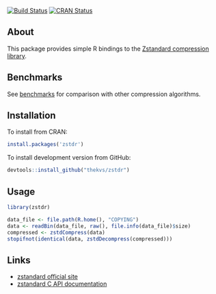 
[![Build Status](https://travis-ci.org/thekvs/zstdr.svg?branch=master)](https://travis-ci.org/thekvs/zstdr) [![CRAN Status](http://www.r-pkg.org/badges/version/zstdr)](http://cran.r-project.org/package=zstdr)

About
-----

This package provides simple R bindings to the [Zstandard compression library](http://facebook.github.io/zstd/).

Benchmarks
----------

See [benchmarks](Benchmarks.md) for comparison with other compression algorithms.

Installation
------------

To install from CRAN:

``` r
install.packages('zstdr')
```

To install development version from GitHub:

``` r
devtools::install_github("thekvs/zstdr")
```

Usage
-----

``` r
library(zstdr)

data_file <- file.path(R.home(), "COPYING")
data <- readBin(data_file, raw(), file.info(data_file)$size)
compressed <- zstdCompress(data)
stopifnot(identical(data, zstdDecompress(compressed)))
```

Links
-----

-   [zstandard official site](http://facebook.github.io/zstd/)
-   [zstandard C API documentation](http://facebook.github.io/zstd/zstd_manual.html)
